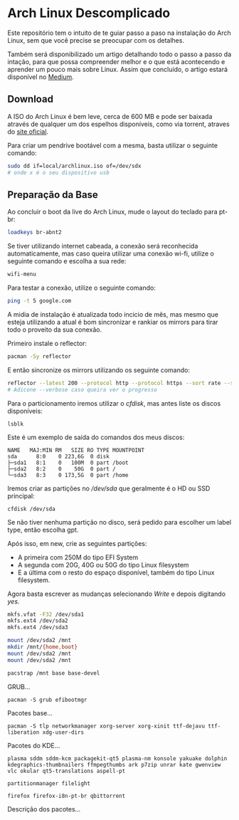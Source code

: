 # Arch Linux Descomplicado

Este repositório tem o intuito de te guiar passo a paso na instalação do Arch Linux, sem que você precise se preocupar com os detalhes.

Também será disponibilizado um artigo detalhando todo o passo a passo da intação, para que possa compreender melhor e o que está acontecendo e aprender um pouco mais sobre Linux. Assim que concluído, o artigo estará disponível no [Medium](todo).

## Download

A ISO do Arch Linux é bem leve, cerca de 600 MB e pode ser baixada através de qualquer um dos espelhos disponíveis, como via torrent, atraves do [site oficial](https://www.archlinux.org/download/).

Para criar um pendrive bootável com a mesma, basta utilizar o seguinte comando:

```sh
sudo dd if=local/archlinux.iso of=/dev/sdx
# onde x é o seu dispositivo usb
```

## Preparação da Base

Ao concluir o boot da live do Arch Linux, mude o layout do teclado para pt-br:

```sh
loadkeys br-abnt2
```

Se tiver utilizando internet cabeada, a conexão será reconhecida automaticamente, mas caso queira utilizar uma conexão wi-fi, utilize o seguinte comando e escolha a sua rede:

```sh
wifi-menu
```

Para testar a conexão, utilize o seguinte comando:

```sh
ping -t 5 google.com
```

A midia de instalação é atualizada todo incicio de mês, mas mesmo que esteja utilizando a atual é bom sincronizar e rankiar os mirrors para tirar todo o proveito da sua conexão.

Primeiro instale o reflector:
```sh
pacman -Sy reflector
```

E então sincronize os mirrors utilizando os seguinte comando:
```sh
reflector --latest 200 --protocol http --protocol https --sort rate --save /etc/pacman.d/mirrorlist
# Adicone --verbose caso queira ver o progresso
```

Para o particionamento iremos utilizar o *cfdisk*, mas antes liste os discos disponíveis:

```
lsblk
```

Este é um exemplo de saída do comandos dos meus discos:
```
NAME   MAJ:MIN RM   SIZE RO TYPE MOUNTPOINT
sda      8:0    0 223,6G  0 disk 
├─sda1   8:1    0   100M  0 part /boot
├─sda2   8:2    0    50G  0 part /
└─sda3   8:3    0 173,5G  0 part /home
```

Iremos criar as partições no */dev/sda* que geralmente é o HD ou SSD principal:

```
cfdisk /dev/sda
```

Se não tiver nenhuma partição no disco, será pedido para escolher um label type, então escolha gpt.

Após isso, em new, crie as seguintes partições:
- A primeira com 250M do tipo EFI System
- A segunda com 20G, 40G ou 50G do tipo Linux filesystem
- E a última com o resto do espaço disponível, também do tipo Linux filesystem.

Agora basta escrever as mudanças selecionando *Write* e depois digitando *yes*.

```sh
mkfs.vfat -F32 /dev/sda1
mkfs.ext4 /dev/sda2
mkfs.ext4 /dev/sda3
```

```sh
mount /dev/sda2 /mnt
mkdir /mnt/{home,boot}
mount /dev/sda2 /mnt
mount /dev/sda2 /mnt
```

```sh
pacstrap /mnt base base-devel
```

GRUB...

```
pacman -S grub efibootmgr
```

Pacotes base...

```
pacman -S tlp networkmanager xorg-server xorg-xinit ttf-dejavu ttf-liberation xdg-user-dirs
```

Pacotes do KDE...

```
plasma sddm sddm-kcm packagekit-qt5 plasma-nm konsole yakuake dolphin kdegraphics-thumbnailers ffmpegthumbs ark p7zip unrar kate gwenview vlc okular qt5-translations aspell-pt
```

```
partitionmanager filelight
```

```
firefox firefox-i8n-pt-br qbittorrent
```

Descrição dos pacotes...
